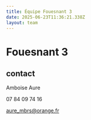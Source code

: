 ```yaml
---
title: Équipe Fouesnant 3
date: 2025-06-23T11:36:21.338Z
layout: team
---
```


# Fouesnant 3



## contact 

 Amboise Aure

07 84 09 74 16

aure_mbrs@orange.fr

